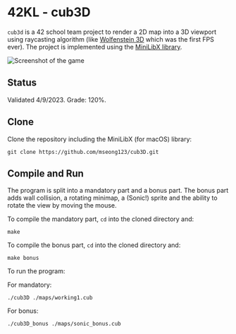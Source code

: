 # 42KL - cub3D

`cub3d` is a 42 school team project to render a 2D map into a 3D viewport using raycasting algorithm (like [Wolfenstein 3D](https://fr.wikipedia.org/wiki/Wolfenstein_3D) which was the first FPS ever). The project is implemented using the [MiniLibX library](https://github.com/42Paris/minilibx-linux).

<img align="center" src="screenshot.png" alt="Screenshot of the game" />

## Status

Validated 4/9/2023. Grade: 120%.

## Clone

Clone the repository including the MiniLibX (for macOS) library:

```shell
git clone https://github.com/mseong123/cub3D.git
```
## Compile and Run

The program is split into a mandatory part and a bonus part. The bonus part adds wall collision, a rotating minimap, a (Sonic!) sprite and the ability to rotate the view by moving the mouse.

To compile the mandatory part, `cd` into the cloned directory and:

```shell
make
```

To compile the bonus part, `cd` into the cloned directory and:

```shell
make bonus
```

To run the program:

For mandatory:
```shell
./cub3D ./maps/working1.cub
```
For bonus:
```shell
./cub3D_bonus ./maps/sonic_bonus.cub
```

